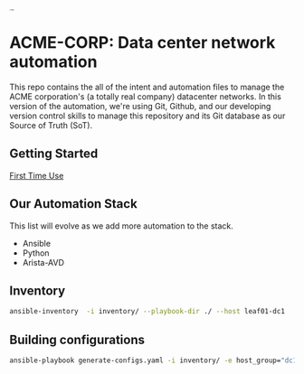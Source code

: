 <img src="https://user-images.githubusercontent.com/7189920/161458322-195a9e3e-c753-4f7e-a23c-43386b22b417.png" alt="image" style="zoom:15%;" />

# ACME-CORP: Data center network automation

This repo contains the all of the intent and automation files to manage the ACME corporation's (a totally real company) datacenter networks. In this version of the automation, we're using Git, Github, and our developing version control skills to manage this repository and its Git database as our Source of Truth (SoT).

## Getting Started

[First Time Use](docs/first_time_use.md)

## Our Automation Stack

This list will evolve as we add more automation to the stack.

* Ansible
* Python
* Arista-AVD


## Inventory

```sh
ansible-inventory  -i inventory/ --playbook-dir ./ --host leaf01-dc1
```

## Building configurations

```sh
ansible-playbook generate-configs.yaml -i inventory/ -e host_group="dc1:&env_dev"
```
